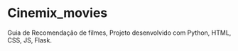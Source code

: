 # Cinemix_movies
Guia de Recomendação de filmes, Projeto desenvolvido com Python, HTML, CSS, JS, Flask. 
